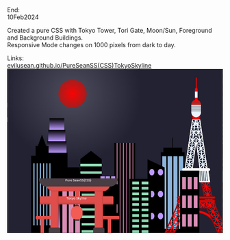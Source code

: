 End:</br>
10Feb2024

Created a pure CSS with Tokyo Tower, Tori Gate, Moon/Sun, Foreground and Background Buildings. </br>
Responsive Mode changes on 1000 pixels from dark to day. </br>

Links: </br>
[evilusean.github.io/PureSeanSS(CSS)TokyoSkyline](https://evilusean.github.io/PureSeanSS(CSS)TokyoSkyline/)
!["SeanSS Tokyo Skyline"](https://github.com/evilusean/evilusean.github.io/blob/main/PureSeanSS(CSS)TokyoSkyline/PureCSSTokyoSkyline.jpg?raw=true)
